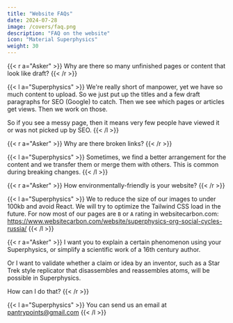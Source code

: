 ```yaml
---
title: "Website FAQs"
date: 2024-07-28
image: /covers/faq.png
description: "FAQ on the website"
icon: "Material Superphysics"
weight: 30
---
```



{{< r a="Asker" >}}
Why are there so many unfinished pages or content that look like draft?
{{< /r >}}


{{< l a="Superphysics" >}}
We're really short of manpower, yet we have so much content to upload. So we just put up the titles and a few draft paragraphs for SEO (Google) to catch. Then we see which pages or articles get views. Then we work on those. 

So if you see a messy page, then it means very few people have viewed it or was not picked up by SEO. 
{{< /l >}}



{{< r a="Asker" >}}
Why are there broken links?
{{< /r >}}


{{< l a="Superphysics" >}}
Sometimes, we find a better arrangement for the content and we transfer them or merge them with others. This is common during breaking changes. 
{{< /l >}}


{{< r a="Asker" >}}
How environmentally-friendly is your website?
{{< /r >}}

{{< l a="Superphysics" >}}
We to reduce the size of our images to under 100kb and avoid React. We will try to optimize the Tailwind CSS load in the future. For now most of our pages are `B` or `A` rating in websitecarbon.com: https://www.websitecarbon.com/website/superphysics-org-social-cycles-russia/
{{< /l >}}


{{< r a="Asker" >}}
I want you to explain a certain phenomenon using your Superphysics, or simplify a scientific work of a 16th century author. 

Or I want to validate whether a claim or idea by an inventor, such as a Star Trek style replicator that disassembles and reassembles atoms, will be possible in Superphysics. 

How can I do that?
{{< /r >}}


{{< l a="Superphysics" >}}
You can send us an email at pantrypoints@gmail.com 
{{< /l >}}

